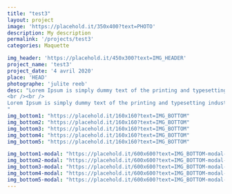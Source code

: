 ```yaml
---
title: "test3"
layout: project 
image: 'https://placehold.it/350x400?text=PHOTO'
description: My description
permalink: '/projects/test3'
categories: Maquette

img_header: 'https://placehold.it/450x300?text=IMG_HEADER'
project_name: 'test3'
project_date: '4 avril 2020'
place: 'HEAD'
photographe: 'julite reeb'
desc: "Lorem Ipsum is simply dummy text of the printing and typesetting industry. Lorem Ipsum has been the industry's standard dummy text ever since the 1500s, when an unknown printer took a galley of type and scrambled it to make a type specimen book. It has survived not only five centuries, but also the leap into electronic typesetting, remaining essentially unchanged. It was popularised in the 1960s with the release of Letraset sheets containing Lorem Ipsum passages, and more recently with desktop publishing software like Aldus PageMaker including versions of Lorem Ipsum.
<br /><br />
Lorem Ipsum is simply dummy text of the printing and typesetting industry. Lorem Ipsum has been the industry's standard dummy text ever since the 1500s, when an unknown printer took a galley of type and scrambled it to make a type specimen book. It has survived not only five centuries, but also the leap into electronic typesetting, remaining essentially unchanged. It was popularised in the 1960s with the release of Letraset sheets containing Lorem Ipsum passages, and more recently with desktop publishing software like Aldus PageMaker including versions of Lorem Ipsum
"
img_bottom1: "https://placehold.it/160x160?text=IMG_BOTTOM"
img_bottom2: "https://placehold.it/160x160?text=IMG_BOTTOM"
img_bottom3: "https://placehold.it/160x160?text=IMG_BOTTOM"
img_bottom4: "https://placehold.it/160x160?text=IMG_BOTTOM"
img_bottom5: "https://placehold.it/160x160?text=IMG_BOTTOM"

img_bottom1-modal: "https://placehold.it/600x600?text=IMG_BOTTOM-modal-1"
img_bottom2-modal: "https://placehold.it/600x600?text=IMG_BOTTOM-modal-2"
img_bottom3-modal: "https://placehold.it/600x600?text=IMG_BOTTOM-modal-3"
img_bottom4-modal: "https://placehold.it/600x600?text=IMG_BOTTOM-modal-4"
img_bottom5-modal: "https://placehold.it/600x600?text=IMG_BOTTOM-modal-5"
---
```



>